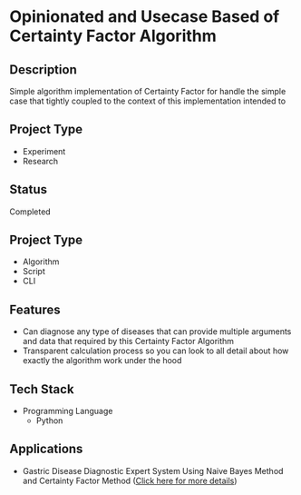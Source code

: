 # Opinionated and Usecase Based of Certainty Factor Algorithm

## Description

  Simple algorithm implementation of Certainty Factor for handle the simple case that tightly coupled to the context of this implementation intended to

## Project Type
- Experiment
- Research

## Status
Completed

## Project Type
- Algorithm
- Script
- CLI

## Features
- Can diagnose any type of diseases that can provide multiple arguments and data that required by this Certainty Factor Algorithm
- Transparent calculation process so you can look to all detail about how exactly the algorithm work under the hood

## Tech Stack
- Programming Language
  - Python

## Applications
- Gastric Disease Diagnostic Expert System Using Naive Bayes Method and Certainty Factor Method ([Click here for more details](https://rahmatjoniefendi.github.io/projects/gastric_disease_diagnostic_tool_nb_cf.html))
